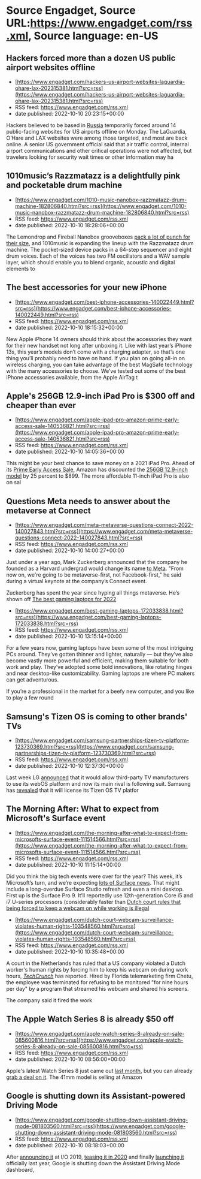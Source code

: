 # Source Engadget, Source URL:https://www.engadget.com/rss.xml, Source language: en-US

## Hackers forced more than a dozen US public airport websites offline
 - [https://www.engadget.com/hackers-us-airport-websites-laguardia-ohare-lax-202315381.html?src=rss](https://www.engadget.com/hackers-us-airport-websites-laguardia-ohare-lax-202315381.html?src=rss)
 - RSS feed: https://www.engadget.com/rss.xml
 - date published: 2022-10-10 20:23:15+00:00

<p>Hackers believed to be based in <a href="https://www.engadget.com/tag/russia/"><ins>Russia</ins></a> temporarily forced around 14 public-facing websites for US airports offline on Monday. The LaGuardia, O’Hare and LAX websites were among those targeted, and most are back online. A senior US government official said that air traffic control, internal airport communications and other critical operations were not affected, but travelers looking for security wait times or other information may ha

## 1010music’s Razzmatazz is a delightfully pink and pocketable drum machine
 - [https://www.engadget.com/1010-music-nanobox-razzmatazz-drum-machine-182806840.html?src=rss](https://www.engadget.com/1010-music-nanobox-razzmatazz-drum-machine-182806840.html?src=rss)
 - RSS feed: https://www.engadget.com/rss.xml
 - date published: 2022-10-10 18:28:06+00:00

<p>The Lemondrop and Fireball Nanobox grooveboxes <a href="https://www.engadget.com/1010-music-lemondrop-and-fireball-nanobox-synthesizer-review-130035502.html"><ins>pack a lot of punch for their size</ins></a>, and 1010music is expanding the lineup with the Razzmatazz drum machine. The pocket-sized device packs in a 64-step sequencer and eight drum voices. Each of the voices has two FM oscillators and a WAV sample layer, which should enable you to blend organic, acoustic and digital elements to

## The best accessories for your new iPhone
 - [https://www.engadget.com/best-iphone-accessories-140022449.html?src=rss](https://www.engadget.com/best-iphone-accessories-140022449.html?src=rss)
 - RSS feed: https://www.engadget.com/rss.xml
 - date published: 2022-10-10 18:15:32+00:00

<p>New Apple iPhone 14 owners should think about the accessories they want for their new handset not long after unboxing it. Like with last year’s iPhone 13s, this year’s models don’t come with a charging adapter, so that’s one thing you’ll probably need to have on hand. If you plan on going all-in on wireless charging, you can take advantage of the best MagSafe technology with the many accessories to choose. We’ve tested out some of the best iPhone accessories available, from the Apple AirTag t

## Apple's 256GB 12.9-inch iPad Pro is $300 off and cheaper than ever
 - [https://www.engadget.com/apple-ipad-pro-amazon-prime-early-access-sale-140536821.html?src=rss](https://www.engadget.com/apple-ipad-pro-amazon-prime-early-access-sale-140536821.html?src=rss)
 - RSS feed: https://www.engadget.com/rss.xml
 - date published: 2022-10-10 14:05:36+00:00

<p>This might be your best chance to save money on a 2021 iPad Pro. Ahead of its <a href="https://www.engadget.com/amazon-prime-early-access-sale-2022-everything-you-need-to-know-134524557.html">Prime Early Access Sale</a>, Amazon has discounted the <a href="https://www.amazon.com/gp/product/B0932CJZ22/ref=as_li_ss_tl?ie=UTF8&amp;linkCode=ll1&amp;tag=dealpost2022-20&amp;language=en_US"><ins>256GB 12.9-inch model</ins></a> by 25 percent to $899. The more affordable 11-inch iPad Pro is also on sal

## Questions Meta needs to answer about the metaverse at Connect
 - [https://www.engadget.com/meta-metaverse-questions-connect-2022-140027843.html?src=rss](https://www.engadget.com/meta-metaverse-questions-connect-2022-140027843.html?src=rss)
 - RSS feed: https://www.engadget.com/rss.xml
 - date published: 2022-10-10 14:00:27+00:00

<p>Just under a year ago, Mark Zuckerberg announced that the company he founded as a Harvard undergrad would change its name <a href="https://www.engadget.com/facebook-new-name-meta-182151399.html">to Meta</a>. &quot;From now on, we're going to be metaverse-first, not Facebook-first,&quot; he said during a virtual keynote at the company’s Connect event.</p><p>Zuckerberg has spent the year since hyping all things metaverse. He’s shown off <a href="https://www.engadget.com/mark-zuckerberg-thinks-t

## The best gaming laptops for 2022
 - [https://www.engadget.com/best-gaming-laptops-172033838.html?src=rss](https://www.engadget.com/best-gaming-laptops-172033838.html?src=rss)
 - RSS feed: https://www.engadget.com/rss.xml
 - date published: 2022-10-10 13:15:14+00:00

<p>For a few years now, gaming laptops have been some of the most intriguing PCs around. They’ve gotten thinner and lighter, naturally — but they’ve also become vastly more powerful and efficient, making them suitable for both work and play. They’ve adopted some bold innovations, like rotating hinges and near desktop-like customizability. Gaming laptops are where PC makers can get adventurous.</p><p>If you’re a professional in the market for a beefy new computer, and you like to play a few round

## Samsung's Tizen OS is coming to other brands' TVs
 - [https://www.engadget.com/samsung-partnerships-tizen-tv-platform-123730369.html?src=rss](https://www.engadget.com/samsung-partnerships-tizen-tv-platform-123730369.html?src=rss)
 - RSS feed: https://www.engadget.com/rss.xml
 - date published: 2022-10-10 12:37:30+00:00

<p>Last week LG <a href="https://www.marketscreener.com/quote/stock/LG-ELECTRONICS-INC-6491575/news/LG-Electronics-Advances-Its-Smart-TV-Platform-Business-With-webOS-Hub-41937138/">announced</a> that it would allow third-party TV manufacturers to use its webOS platform and now its main rival is following suit. Samsung has <a href="https://news.samsung.com/global/samsung-tizen-os-expands-its-global-presence-with-new-licensing-partnerships">revealed</a> that it will license its Tizen OS TV platfor

## The Morning After: What to expect from Microsoft's Surface event
 - [https://www.engadget.com/the-morning-after-what-to-expect-from-microsofts-surface-event-111514566.html?src=rss](https://www.engadget.com/the-morning-after-what-to-expect-from-microsofts-surface-event-111514566.html?src=rss)
 - RSS feed: https://www.engadget.com/rss.xml
 - date published: 2022-10-10 11:15:14+00:00

<p>Did you think the big tech events were over for the year? This week, it’s Microsoft’s turn, and we’re expecting <a href="https://www.engadget.com/what-to-expect-microsoft-surface-event-fall-2022-150037903.html">lots of Surface news</a>. That might include a long-overdue Surface Studio refresh and even a mini desktop. First up is the Surface Pro 9. It’ll reportedly use 12th-generation Core i5 and i7 U-series processors (considerably faster than <a href="https://www.engadget.com/microsoft-surfa

## Dutch court rules that being forced to keep a webcam on while working is illegal
 - [https://www.engadget.com/dutch-court-webcam-surveillance-violates-human-rights-103548560.html?src=rss](https://www.engadget.com/dutch-court-webcam-surveillance-violates-human-rights-103548560.html?src=rss)
 - RSS feed: https://www.engadget.com/rss.xml
 - date published: 2022-10-10 10:35:48+00:00

<p>A court in the Netherlands has ruled that a US company violated a Dutch worker's human rights by forcing him to keep his webcam on during work hours, <a href="https://techcrunch.com/2022/10/09/ixnay-on-the-webcams/"><em>TechCrunch</em></a> has reported. Hired by Florida telemarketing firm Chetu, the employee was terminated for refusing to be monitored &quot;for nine hours per day&quot; by a program that streamed his webcam and shared his screens.&nbsp;</p><p>The company said it fired the work

## The Apple Watch Series 8 is already $50 off
 - [https://www.engadget.com/apple-watch-series-8-already-on-sale-085600816.html?src=rss](https://www.engadget.com/apple-watch-series-8-already-on-sale-085600816.html?src=rss)
 - RSS feed: https://www.engadget.com/rss.xml
 - date published: 2022-10-10 08:56:00+00:00

<p>Apple's latest Watch Series 8 just came out <a href="https://www.engadget.com/apple-watch-series-8-specs-design-price-release-date-171513962.html">last month</a>, but you can already <a href="https://www.amazon.com/stores/page/preview?isSlp=1&amp;isPreview=1&amp;asins=B0BDHWYMNS,B0BDHF757F,B0BDHM49BJ,B0BDHHQ7P6&amp;linkCode=sl2&amp;tag=dealpost2022-20&amp;linkId=80324629b34b7ced8728873d595a59a5&amp;language=en_US&amp;ref_=as_li_ss_tl">grab a deal on it</a>. The 41mm model is selling at Amazon

## Google is shutting down its Assistant-powered Driving Mode
 - [https://www.engadget.com/google-shutting-down-assistant-driving-mode-081803560.html?src=rss](https://www.engadget.com/google-shutting-down-assistant-driving-mode-081803560.html?src=rss)
 - RSS feed: https://www.engadget.com/rss.xml
 - date published: 2022-10-10 08:18:03+00:00

<p>After <a href="https://www.engadget.com/2019-05-07-google-assistant-driving-mode-android-google-io.html">announcing it</a> at I/O 2019, <a href="https://www.engadget.com/google-assistant-driving-mode-215249421.html">teasing it in 2020</a> and finally <a href="https://9to5google.com/2021/09/12/google-assistant-driving-mode-homescreen/">launching it</a> officially last year, Google is shutting down the Assistant Driving Mode dashboard, <a href="https://9to5google.com/2022/10/07/google-assistant

